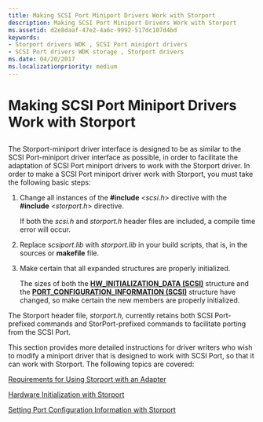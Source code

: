 ```yaml
---
title: Making SCSI Port Miniport Drivers Work with Storport
description: Making SCSI Port Miniport Drivers Work with Storport
ms.assetid: d2e8daaf-47e2-4a6c-9992-517dc107d4bd
keywords:
- Storport drivers WDK , SCSI Port miniport drivers
- SCSI Port drivers WDK storage , Storport drivers
ms.date: 04/20/2017
ms.localizationpriority: medium
---
```


# Making SCSI Port Miniport Drivers Work with Storport


## <span id="ddk_making_scsi_port_miniport_drivers_work_with_storport_kg"></span><span id="DDK_MAKING_SCSI_PORT_MINIPORT_DRIVERS_WORK_WITH_STORPORT_KG"></span>


The Storport-miniport driver interface is designed to be as similar to the SCSI Port-miniport driver interface as possible, in order to facilitate the adaptation of SCSI Port miniport drivers to work with the Storport driver. In order to make a SCSI Port miniport driver work with Storport, you must take the following basic steps:

1.  Change all instances of the **\#include** &lt;*scsi.h*&gt; directive with the **\#include** &lt;*storport.h*&gt; directive.

    If both the *scsi.h* and *storport.h* header files are included, a compile time error will occur.

2.  Replace s*csiport.lib* with *storport.lib* in your build scripts, that is, in the sources or **makefile** file.

3.  Make certain that all expanded structures are properly initialized.

    The sizes of both the [**HW\_INITIALIZATION\_DATA (SCSI)**](/windows-hardware/drivers/ddi/srb/ns-srb-_hw_initialization_data) structure and the [**PORT\_CONFIGURATION\_INFORMATION (SCSI)**](/windows-hardware/drivers/ddi/srb/ns-srb-_port_configuration_information) structure have changed, so make certain the new members are properly initialized.

The Storport header file, *storport.h,* currently retains both SCSI Port-prefixed commands and StorPort-prefixed commands to facilitate porting from the SCSI Port.

This section provides more detailed instructions for driver writers who wish to modify a miniport driver that is designed to work with SCSI Port, so that it can work with Storport. The following topics are covered:

[Requirements for Using Storport with an Adapter](requirements-for-using-storport-with-an-adapter.md)

[Hardware Initialization with Storport](hardware-initialization-with-storport.md)

[Setting Port Configuration Information with Storport](setting-port-configuration-information-with-storport.md)

 

